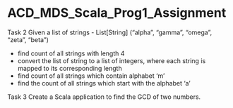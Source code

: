 # ACD_MDS_Scala_Prog1_Assignment

Task 2
Given a list of strings - List[String] (“alpha”, “gamma”, “omega”, “zeta”, “beta”)
- find count of all strings with length 4
- convert the list of string to a list of integers, where each string is mapped to its
corresponding length
- find count of all strings which contain alphabet ‘m’
- find the count of all strings which start with the alphabet ‘a’

Task 3
Create a Scala application to find the GCD of two numbers.
